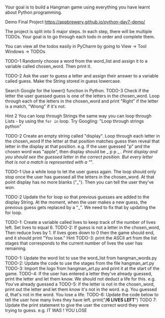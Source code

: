 Your goal is to build a Hangman game using everything you have learnt about Python programming.

Demo Final Project
https://appbrewery.github.io/python-day7-demo/

The project is split into 5 major steps. In each step, there will be multiple TODOs. Your goal is to go through each todo in order and complete them.

You can view all the todos easily in PyCharm by going to View -> Tool Windows -> TODOs

TODO-1
Randomly choose a word from the word_list and assign it to a variable called chosen_word. Then print it.

TODO-2
Ask the user to guess a letter and assign their answer to a variable called guess. Make the String stored in guess lowercase.


Search Google for the lower() function in Python.
TODO-3
Check if the letter the user guessed guess is one of the letters in the chosen_word. Loop through each of the letters in the chosen_word and print "Right" if the letter is a match, "Wrong" if it's not.

 Hint 2 
You can loop through Strings the same way you can loop through Lists - by using the `for in` loop. Try Googling: "Loop through strings python"


TODO-2
Create an empty string called "display".
Loop through each letter in the chosen_word
If the letter at that position matches guess then reveal that letter in the display at that position.
e.g. If the user guessed "p" and the chosen word was "apple", then display should be _ p p _ _.
Print display and you should see the guessed letter in the correct position.
But every letter that is not a match is represented with a "_".

TODO-1
Use a while loop to let the user guess again.
The loop should only stop once the user has guessed all the letters in the chosen_word.
At that point display has no more blanks ("_"). Then you can tell the user they've won.

TODO-2
Update the for loop so that previous guesses are added to the display String.
At the moment, when the user makes a new guess, the previous guess gets replaced by a "_". We need to fix that by updating the for loop.

TODO-1:
Create a variable called lives to keep track of the number of lives left.
Set lives to equal 6.
TODO-2:
If guess is not a letter in the chosen_word, Then reduce lives by 1.
If lives goes down to 0 then the game should end, and it should print "You lose."
 Hint 
TODO-3:
print the ASCII art from the list stages that corresponds to the current number of lives the user has remaining.

TODO-1:
Update the word list to use the word_list from hangman_words.py
TODO-2:
Update the code to use the stages from the file hangman_art.py
TODO-3:
Import the logo from hangman_art.py and print it at the start of the game.
TODO-4:
If the user has entered a letter they've already guessed, print the letter and let them know.
We should not deduct a life for this.
e.g. You've already guessed a
TODO-5:
If the letter is not in the chosen_word, print out the letter and let them know it's not in the word.
e.g. You guessed d, that's not in the word. You lose a life.
TODO-6:
Update the code below to tell the user how many lives they have left. print("****************************<???>/6 LIVES LEFT****************************")
TODO 7:
Update the print statement to give the user the correct word they were trying to guess.
e.g. IT WAS <Correct Word>! YOU LOSE